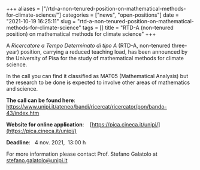 +++
aliases = ["/rtd-a-non-tenured-position-on-mathematical-methods-for-climate-science/"]
categories = ["news", "open-positions"]
date = "2021-10-19 16:25:11"
slug = "rtd-a-non-tenured-position-on-mathematical-methods-for-climate-science"
tags = []
title = "RTD-A (non-tenured position) on mathematical methods for climate science"
+++

A *Ricercatore a Tempo Determinato di tipo A* (RTD-A, non-tenured
three-year) position, carrying a reduced teaching load, has been
announced by the University of Pisa for the study of mathematical
methods for climate science.

In the call you can find it classified as MAT05 (Mathematical Analysis)
but the research to be done is expected to involve other areas of
mathematics and science.

**The call can be found here**:
<https://www.unipi.it/ateneo/bandi/ricercat/ricercator/pon/bando-43/index.htm>

**Website for online application**:    [https://pica.cineca.it/unipi/](https://pica.cineca.it/unipi/)

**Deadline**:   4 nov. 2021,  13:00 h

For more information please contact Prof. Stefano Galatolo at
[stefano.galatolo@unipi.it](stefano.galatolo@unipi.it)
